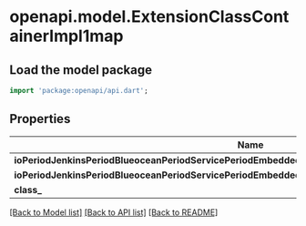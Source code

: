 # openapi.model.ExtensionClassContainerImpl1map

## Load the model package
```dart
import 'package:openapi/api.dart';
```

## Properties
Name | Type | Description | Notes
------------ | ------------- | ------------- | -------------
**ioPeriodJenkinsPeriodBlueoceanPeriodServicePeriodEmbeddedPeriodRestPeriodPipelineImpl** | [**ExtensionClassImpl**](ExtensionClassImpl.md) |  | [optional] 
**ioPeriodJenkinsPeriodBlueoceanPeriodServicePeriodEmbeddedPeriodRestPeriodMultiBranchPipelineImpl** | [**ExtensionClassImpl**](ExtensionClassImpl.md) |  | [optional] 
**class_** | **String** |  | [optional] 

[[Back to Model list]](../README.md#documentation-for-models) [[Back to API list]](../README.md#documentation-for-api-endpoints) [[Back to README]](../README.md)


